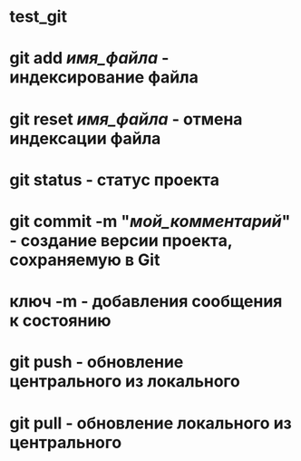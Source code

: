 # test_git

# git add _имя_файла_ - индексирование файла
# git reset _имя_файла_ - отмена индексации файла
# git status - статус проекта
# git commit -m "_мой_комментарий_" - создание версии проекта, сохраняемую в Git
#                                     ключ -m - добавления сообщения к состоянию
# git push - обновление центрального из локального
# git pull - обновление локального из центрального
